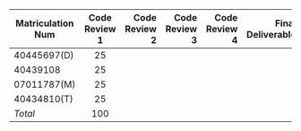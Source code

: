 
| **Matriculation Num**        | **Code Review 1**   | **Code Review 2**  | **Code Review 3** | **Code Review 4** | **Final Deliverable**
| ------------- |:-------------:| -----:| -----:| -----:| -----:|
| 40445697(D)   | 25      |   | | | |
| 40439108      | 25      |   | | | |
| 07011787(M)   | 25      |   | | | |
| 40434810(T)   | 25      |   | | | |
| *Total*       | 100     |   | | | |
